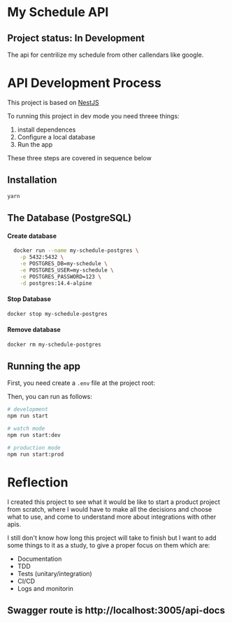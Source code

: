 # My Schedule API

## Project status: In Development

The api for centrilize my schedule from other callendars like google.

# API Development Process

This project is based on [NestJS](https://docs.nestjs.com/)

To running this project in dev mode you need threee things:

1. install dependences
2. Configure a local database
3. Run the app

These three steps are covered in sequence below

## Installation

```bash
yarn
```

## The Database (PostgreSQL)

#### Create database

```bash
  docker run --name my-schedule-postgres \
    -p 5432:5432 \
    -e POSTGRES_DB=my-schedule \
    -e POSTGRES_USER=my-schedule \
    -e POSTGRES_PASSWORD=123 \
    -d postgres:14.4-alpine
```

#### Stop Database

```bash
docker stop my-schedule-postgres
```

#### Remove database

```bash
docker rm my-schedule-postgres
```

## Running the app

First, you need create a `.env` file at the project root:

Then, you can run as follows:

```bash
# development
npm run start

# watch mode
npm run start:dev

# production mode
npm run start:prod

```

# Reflection

I created this project to see what it would be like to start a product project from scratch, where I would have to make all the decisions and choose what to use, and come to understand more about integrations with other apis.

I still don't know how long this project will take to finish but I want to add some things to it as a study, to give a proper focus on them which are:

- Documentation
- TDD
- Tests (unitary/integration)
- CI/CD
- Logs and monitorin

## Swagger route is http://localhost:3005/api-docs
